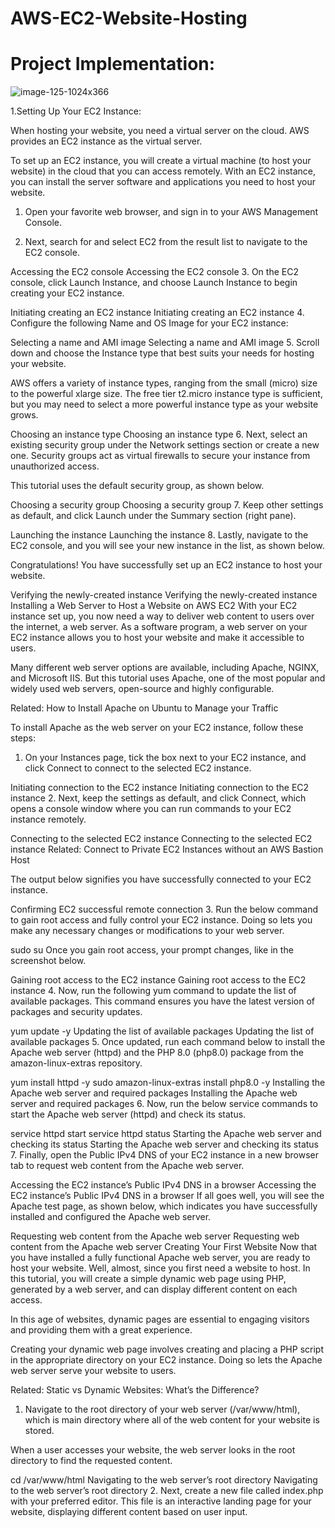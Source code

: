 # AWS-EC2-Website-Hosting

# Project Implementation:
![image-125-1024x366](https://github.com/user-attachments/assets/562f0889-4847-4fc2-8e23-798242646dda)

1.Setting Up Your EC2 Instance:

When hosting your website, you need a virtual server on the cloud. AWS provides an EC2 instance as the virtual server.

To set up an EC2 instance, you will create a virtual machine (to host your website) in the cloud that you can access remotely. With an EC2 instance, you can install the server software and applications you need to host your website.

1. Open your favorite web browser, and sign in to your AWS Management Console.

2. Next, search for and select EC2 from the result list to navigate to the EC2 console.

Accessing the EC2 console
Accessing the EC2 console
3. On the EC2 console, click Launch Instance, and choose Launch Instance to begin creating your EC2 instance.

Initiating creating an EC2 instance
Initiating creating an EC2 instance
4. Configure the following Name and OS Image for your EC2 instance:

Selecting a name and AMI image
Selecting a name and AMI image
5. Scroll down and choose the Instance type that best suits your needs for hosting your website.

AWS offers a variety of instance types, ranging from the small (micro) size to the powerful xlarge size. The free tier t2.micro instance type is sufficient, but you may need to select a more powerful instance type as your website grows.

Choosing an instance type
Choosing an instance type
6. Next, select an existing security group under the Network settings section or create a new one. Security groups act as virtual firewalls to secure your instance from unauthorized access.

This tutorial uses the default security group, as shown below.

Choosing a security group
Choosing a security group
7. Keep other settings as default, and click Launch under the Summary section (right pane).

Launching the instance
Launching the instance
8. Lastly, navigate to the EC2 console, and you will see your new instance in the list, as shown below.

Congratulations! You have successfully set up an EC2 instance to host your website.

Verifying the newly-created instance
Verifying the newly-created instance
Installing a Web Server to Host a Website on AWS EC2
With your EC2 instance set up, you now need a way to deliver web content to users over the internet, a web server. As a software program, a web server on your EC2 instance allows you to host your website and make it accessible to users.

Many different web server options are available, including Apache, NGINX, and Microsoft IIS. But this tutorial uses Apache, one of the most popular and widely used web servers, open-source and highly configurable.

Related:
How to Install Apache on Ubuntu to Manage your Traffic

To install Apache as the web server on your EC2 instance, follow these steps:

1. On your Instances page, tick the box next to your EC2 instance, and click Connect to connect to the selected EC2 instance.

Initiating connection to the EC2 instance
Initiating connection to the EC2 instance
2. Next, keep the settings as default, and click Connect, which opens a console window where you can run commands to your EC2 instance remotely.

Connecting to the selected EC2 instance
Connecting to the selected EC2 instance
Related:
Connect to Private EC2 Instances without an AWS Bastion Host

The output below signifies you have successfully connected to your EC2 instance.


Confirming EC2 successful remote connection
3. Run the below command to gain root access and fully control your EC2 instance. Doing so lets you make any necessary changes or modifications to your web server.

sudo su
Once you gain root access, your prompt changes, like in the screenshot below.

Gaining root access to the EC2 instance
Gaining root access to the EC2 instance
4. Now, run the following yum command to update the list of available packages. This command ensures you have the latest version of packages and security updates.

yum update -y
Updating the list of available packages
Updating the list of available packages
5. Once updated, run each command below to install the Apache web server (httpd) and the PHP 8.0 (php8.0) package from the amazon-linux-extras repository.

yum install httpd -y
sudo amazon-linux-extras install php8.0 -y
Installing the Apache web server and required packages
Installing the Apache web server and required packages
6. Now, run the below service commands to start the Apache web server (httpd) and check its status.

service httpd start
service httpd status
Starting the Apache web server and checking its status
Starting the Apache web server and checking its status
7. Finally, open the Public IPv4 DNS of your EC2 instance in a new browser tab to request web content from the Apache web server.

Accessing the EC2 instance’s Public IPv4 DNS in a browser
Accessing the EC2 instance’s Public IPv4 DNS in a browser
If all goes well, you will see the Apache test page, as shown below, which indicates you have successfully installed and configured the Apache web server.

Requesting web content from the Apache web server
Requesting web content from the Apache web server
Creating Your First Website
Now that you have installed a fully functional Apache web server, you are ready to host your website. Well, almost, since you first need a website to host. In this tutorial, you will create a simple dynamic web page using PHP, generated by a web server, and can display different content on each access.

In this age of websites, dynamic pages are essential to engaging visitors and providing them with a great experience.

Creating your dynamic web page involves creating and placing a PHP script in the appropriate directory on your EC2 instance. Doing so lets the Apache web server serve your website to users.

Related:
Static vs Dynamic Websites: What’s the Difference?

1. Navigate to the root directory of your web server (/var/www/html), which is main directory where all of the web content for your website is stored.

When a user accesses your website, the web server looks in the root directory to find the requested content.

cd /var/www/html
Navigating to the web server’s root directory
Navigating to the web server’s root directory
2. Next, create a new file called index.php with your preferred editor. This file is an interactive landing page for your website, displaying different content based on user input.
